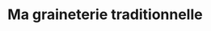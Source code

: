 ---
title: "Ma graineterie traditionnelle"
url: /mallemort/ma-graineterie-traditionnelle/
shop: centre de jardinage
---